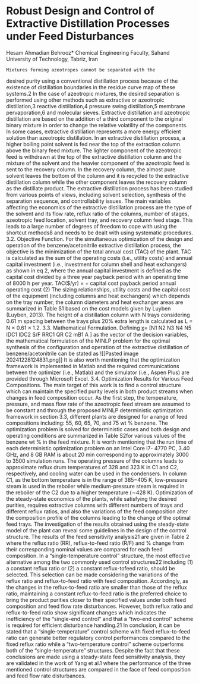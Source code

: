 
# Robust Design and Control of Extractive Distillation Processes under Feed Disturbances
Hesam Ahmadian Behrooz*
Chemical Engineering Faculty, Sahand University of Technology, Tabriz, Iran

	Mixtures forming azeotropes cannot be separated with the
desired purity using a conventional distillation process because
of the existence of distillation boundaries in the residue curve
map of these systems.2 In the case of azeotropic mixtures, the
desired separation is performed using other methods such as
extractive or azeotropic distillation,3 reactive distillation,4
pressure swing distillation,5 membrane pervaporation,6 and
molecular sieves.
	Extractive distillation and azeotropic distillation are based on
the addition of a third component to the original binary mixture
in order to change the relative volatility of the components. In
some cases, extractive distillation represents a more energy
efficient solution than azeotropic distillation.
	In an extractive distillation process, a higher boiling point
solvent is fed near the top of the extraction column above the
binary feed mixture. The lighter component of the azeotropic
feed is withdrawn at the top of the extractive distillation column
and the mixture of the solvent and the heavier component of
the azeotropic feed is sent to the recovery column. In the
recovery column, the almost pure solvent leaves the bottom of
the column and it is recycled to the extractive distillation
column while the other component leaves the recovery column
as the distillate product.
	The extractive distillation process has been studied from
various points of views, including solvent selection, synthesis of
the separation sequence, and controllability issues. The main
variables affecting the economics of the extractive distillation
process are the type of the solvent and its flow rate, reflux ratio
of the columns, number of stages, azeotropic feed location,
solvent tray, and recovery column feed stage. This leads to a
large number of degrees of freedom to cope with using the
shortcut methods8 and needs to be dealt with using systematic
procedures.
	3.2. Objective Function. For the simultaneous optimization
of the design and operation of the benzene/acetonitrile
extractive distillation process, the objective is the minimization
of the total annual cost (TAC) of the plant. TAC is calculated
as the sum of the operating costs (i.e., utility costs) and annual
capital investment (i.e., investment for column shell and heat exchangers) as shown in eq 2, where the annual capital
investment is defined as the capital cost divided by a three year
payback period with an operating time of 8000 h per year.
TAC($/yr) = +
capital cost
payback period
annual operating cost
(2)
The sizing relationships, utility costs and the capital cost of the
equipment (including columns and heat exchangers) which
depends on the tray number, the column diameters and heat
exchanger areas are summarized in Table S1 based on the cost
models given by Luyben (Luyben, 2013). The height of a
distillation column with N trays considering 0.61 m spacing
between the trays plus 20% extra length is calculated as L = N ×
0.61 × 1.2.
3.3. Mathematical Formulation. Defining x̲= [N1 N2 N3
N4 N5 IDC1 IDC2 S/F RRC1 QR
C2 mB1
A ] as the vector of the
decision variables, the mathematical formulation of the MINLP
problem for the optimal synthesis of the configuration and
operation of the extractive distillation of benzene/acetonitrile
can be stated as
![[Pasted image 20241228124831.png]]
It is also worth mentioning that the optimization framework is
implemented in Matlab and the required communications
between the optimizer (i.e., Matlab) and the simulator (i.e.,
Aspen Plus) are provided through Microsoft Excel.
3.4. Optimization Results for Various Feed Compositions.
The main target of this work is to find a control
structure which can maintain the specified purity levels in both
product streams when changes in feed composition occur. As
the first step, the temperature, pressure, and mass flow rate of
the azeotropic feed stream are assumed to be constant and
through the proposed MINLP deterministic optimization
framework in section 3.3, different plants are designed for a
range of feed compositions including: 55, 60, 65, 70, and 75 wt
% benzene. The optimization problem is solved for
deterministic cases and both design and operating conditions
are summarized in Table S2for various values of the benzene wt
% in the feed mixture. It is worth mentioning that the run time
of each deterministic optimization problem on an Intel Core i7-
4770 PC, 3.40 GHz, and 8 GB RAM is about 20 min
corresponding to approximately 3000 to 3500 simulation runs.
The operating pressure of the columns leads to approximate
reflux drum temperatures of 328 and 323 K in C1 and C2,
respectively, and cooling water can be used in the condensers.
In column C1, as the bottom temperature is in the range of
385−405 K, low-pressure steam is used in the reboiler while
medium-pressure steam is required in the reboiler of the C2 due
to a higher temperature (∼428 K).
Optimization of the steady-state economics of the plants,
while satisfying the desired purities, requires extractive columns
with different numbers of trays and different reflux ratios, and
also the variations of the feed composition alter the
composition profile of the columns leading to the change of
the optimal feed trays. The investigation of the results obtained
using the steady-state model of the plant can reveal some
guidelines in the design of the control structure. The results of
the feed sensitivity analysis21 are given in Table 2 where the
reflux ratio (RR), reflux-to-feed ratio (R/F) and % change from
their corresponding nominal values are compared for each feed
composition.
In a “single-temperature control” structure, the most effective
alternative among the two commonly used control structures22
including (1) a constant reflux ratio or (2) a constant reflux-tofeed
ratio, should be selected. This selection can be made
considering the variations of the reflux ratio and reflux-to-feed
ratio with feed composition. Accordingly, as the changes in the
reflux-to-feed ratio are smaller than those of the reflux ratio,
maintaining a constant reflux-to-feed ratio is the preferred
choice to bring the product purities closer to their specified
values under both feed composition and feed flow rate
disturbances. However, both reflux ratio and reflux-to-feed
ratio show significant changes which indicates the inefficiency
of the “single-end control” and that a “two-end control” scheme
is required for efficient disturbance handling.21
In conclusion, it can be stated that a “single-temperature”
control scheme with fixed reflux-to-feed ratio can generate
better regulatory control performances compared to the fixed
reflux ratio while a “two-temperature control” scheme outperforms
both of the “single-temperature” structures. Despite the
fact that these conclusions are made using a steady-state feed
sensitivity analysis, they are validated in the work of Yang et al.1
where the performance of the three mentioned control
structures are compared in the face of feed composition and
feed flow rate disturbances.